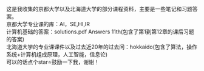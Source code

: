 这是我收集的京都大学以及北海道大学的部分课程资料，主要是一些笔记和习题答案。  
京都大学专业课的库：AI，SE,HI,IR  
计算机基础的答案：solutions.pdf Answers 11th(包含了第1到第12章的课后习题的答案)  
北海道大学的专业课课件以及过去近20年的过去问：hokkaido(包含了算法，操作系统+计算机组成原理，人工智能，信息论)  
可以的话点个star⭐️鼓励一下我，谢谢！

